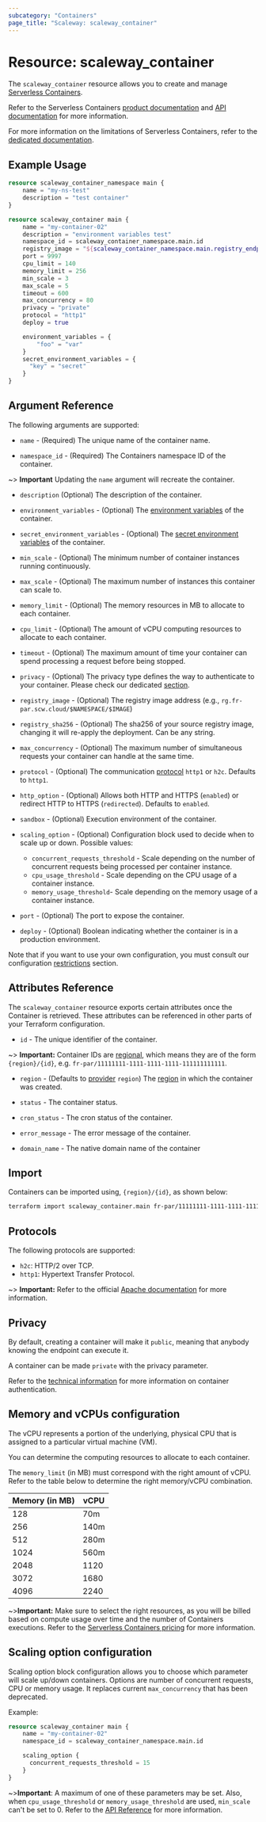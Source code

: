 ```yaml
---
subcategory: "Containers"
page_title: "Scaleway: scaleway_container"
---
```


# Resource: scaleway_container

The `scaleway_container` resource allows you to create and manage [Serverless Containers](https://www.scaleway.com/en/docs/serverless/containers/).

Refer to the Serverless Containers [product documentation](https://www.scaleway.com/en/docs/serverless/containers/) and [API documentation](https://www.scaleway.com/en/developers/api/serverless-containers/) for more information.

For more information on the limitations of Serverless Containers, refer to the [dedicated documentation](https://www.scaleway.com/en/docs/compute/containers/reference-content/containers-limitations/).

## Example Usage

```terraform
resource scaleway_container_namespace main {
    name = "my-ns-test"
    description = "test container"
}

resource scaleway_container main {
    name = "my-container-02"
    description = "environment variables test"
    namespace_id = scaleway_container_namespace.main.id
    registry_image = "${scaleway_container_namespace.main.registry_endpoint}/alpine:test"
    port = 9997
    cpu_limit = 140
    memory_limit = 256
    min_scale = 3
    max_scale = 5
    timeout = 600
    max_concurrency = 80
    privacy = "private"
    protocol = "http1"
    deploy = true

    environment_variables = {
        "foo" = "var"
    }
    secret_environment_variables = {
      "key" = "secret"
    }
}
```

## Argument Reference

The following arguments are supported:

- `name` - (Required) The unique name of the container name.

- `namespace_id` - (Required) The Containers namespace ID of the container.

~> **Important** Updating the `name` argument will recreate the container.

- `description` (Optional) The description of the container.

- `environment_variables` - (Optional) The [environment variables](https://www.scaleway.com/en/docs/compute/containers/concepts/#environment-variables) of the container.

- `secret_environment_variables` - (Optional) The [secret environment variables](https://www.scaleway.com/en/docs/compute/containers/concepts/#secrets) of the container.

- `min_scale` - (Optional) The minimum number of container instances running continuously.

- `max_scale` - (Optional) The maximum number of instances this container can scale to.

- `memory_limit` - (Optional) The memory resources in MB to allocate to each container.

- `cpu_limit` - (Optional) The amount of vCPU computing resources to allocate to each container.

- `timeout` - (Optional) The maximum amount of time your container can spend processing a request before being stopped.

- `privacy` - (Optional) The privacy type defines the way to authenticate to your container. Please check our dedicated [section](https://www.scaleway.com/en/developers/api/serverless-containers/#protocol-9dd4c8).

- `registry_image` - (Optional) The registry image address (e.g., `rg.fr-par.scw.cloud/$NAMESPACE/$IMAGE`)

- `registry_sha256` - (Optional) The sha256 of your source registry image, changing it will re-apply the deployment. Can be any string.

- `max_concurrency` - (Optional) The maximum number of simultaneous requests your container can handle at the same time.

- `protocol` - (Optional) The communication [protocol](https://www.scaleway.com/en/developers/api/serverless-containers/#path-containers-update-an-existing-container) `http1` or `h2c`. Defaults to `http1`.

- `http_option` - (Optional) Allows both HTTP and HTTPS (`enabled`) or redirect HTTP to HTTPS (`redirected`). Defaults to `enabled`.

- `sandbox` - (Optional) Execution environment of the container.

- `scaling_option` - (Optional) Configuration block used to decide when to scale up or down. Possible values:
    - `concurrent_requests_threshold` - Scale depending on the number of concurrent requests being processed per container instance.
    - `cpu_usage_threshold` - Scale depending on the CPU usage of a container instance.
    - `memory_usage_threshold`- Scale depending on the memory usage of a container instance.

- `port` - (Optional) The port to expose the container.

- `deploy` - (Optional) Boolean indicating whether the container is in a production environment.

Note that if you want to use your own configuration, you must consult our configuration [restrictions](https://www.scaleway.com/en/docs/compute/containers/reference-content/containers-limitations/#configuration-restrictions) section.

## Attributes Reference

The `scaleway_container` resource exports certain attributes once the Container is retrieved. These attributes can be referenced in other parts of your Terraform configuration.

- `id` - The unique identifier of the container.

~> **Important:** Container IDs are [regional](../guides/regions_and_zones.md#resource-ids), which means they are of the form `{region}/{id}`, e.g. `fr-par/11111111-1111-1111-1111-111111111111`.

- `region` - (Defaults to [provider](../index.md#region) `region`) The [region](../guides/regions_and_zones.md#regions) in which the container was created.

- `status` - The container status.

- `cron_status` - The cron status of the container.

- `error_message` - The error message of the container.

- `domain_name` - The native domain name of the container

## Import

Containers can be imported using, `{region}/{id}`, as shown below:

```bash
terraform import scaleway_container.main fr-par/11111111-1111-1111-1111-111111111111
```

## Protocols

The following protocols are supported:

* `h2c`: HTTP/2 over TCP.
* `http1`: Hypertext Transfer Protocol.

~> **Important:** Refer to the official [Apache documentation](https://httpd.apache.org/docs/2.4/howto/http2.html) for more information.

## Privacy

By default, creating a container will make it `public`, meaning that anybody knowing the endpoint can execute it.

A container can be made `private` with the privacy parameter.

Refer to the [technical information](https://www.scaleway.com/en/developers/api/serverless-containers/#protocol-9dd4c8) for more information on container authentication.

## Memory and vCPUs configuration

The vCPU represents a portion of the underlying, physical CPU that is assigned to a particular virtual machine (VM).

You can determine the computing resources to allocate to each container.

The `memory_limit` (in MB) must correspond with the right amount of vCPU. Refer to the table below to determine the right memory/vCPU combination.

| Memory (in MB) | vCPU |
|----------------|------|
| 128            | 70m  |
| 256            | 140m |
| 512            | 280m |
| 1024           | 560m |
| 2048           | 1120 |
| 3072           | 1680 |
| 4096           | 2240 |

~>**Important:** Make sure to select the right resources, as you will be billed based on compute usage over time and the number of Containers executions.
Refer to the [Serverless Containers pricing](https://www.scaleway.com/en/docs/faq/serverless-containers/#prices) for more information.

## Scaling option configuration

Scaling option block configuration allows you to choose which parameter will scale up/down containers.
Options are number of concurrent requests, CPU or memory usage.
It replaces current `max_concurrency` that has been deprecated.

Example:

```terraform
resource scaleway_container main {
    name = "my-container-02"
    namespace_id = scaleway_container_namespace.main.id

    scaling_option {
      concurrent_requests_threshold = 15
    }
}
```

~>**Important**: A maximum of one of these parameters may be set. Also, when `cpu_usage_threshold` or `memory_usage_threshold` are used, `min_scale` can't be set to 0.
Refer to the [API Reference](https://www.scaleway.com/en/developers/api/serverless-containers/#path-containers-create-a-new-container) for more information.